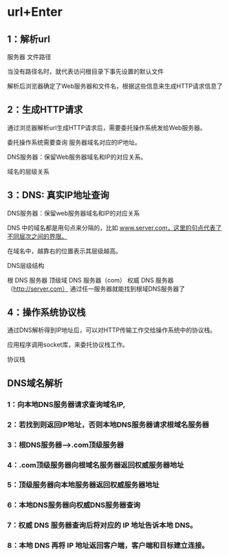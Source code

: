 # url+Enter

## 1：解析url

服务器 文件路径

当没有路径名时，就代表访问根目录下事先设置的默认文件

解析后浏览器确定了Web服务器和文件名，根据这些信息来生成HTTP请求信息了


## 2：生成HTTP请求

通过浏览器解析url生成HTTP请求后，需要委托操作系统发给Web服务器。


委托操作系统需要查询 服务器域名对应的IP地址。

DNS服务器：保留Web服务器域名和IP的对应关系。

域名的层级关系


## 3：DNS: 真实IP地址查询

DNS服务器：保留web服务器域名和IP的对应关系

DNS 中的域名都是用句点来分隔的，比如 www.server.com，这里的句点代表了不同层次之间的界限。

在域名中，越靠右的位置表示其层级越高。

DNS层级结构

根 DNS 服务器
顶级域 DNS 服务器（com）
权威 DNS 服务器（http://server.com）
通过任一服务器就能找到根域DNS服务器了





## 4：操作系统协议栈

通过DNS解析得到IP地址后，可以对HTTP传输工作交给操作系统中的协议栈。

应用程序调用socket库，来委托协议栈工作。

协议栈


## DNS域名解析

### 1：向本地DNS服务器请求查询域名IP,

### 2：若找到则返回IP地址，否则本地DNS服务器请求根域名服务器

### 3：根DNS服务器-->.com顶级服务器

### 4：.com顶级服务器向根域名服务器返回权威服务器地址

### 5：顶级服务器向本地服务器返回权威服务器地址

### 6：本地DNS服务器向权威DNS服务器查询

### 7：权威 DNS 服务器查询后将对应的 IP 地址告诉本地 DNS。

### 8：本地 DNS 再将 IP 地址返回客户端，客户端和目标建立连接。

